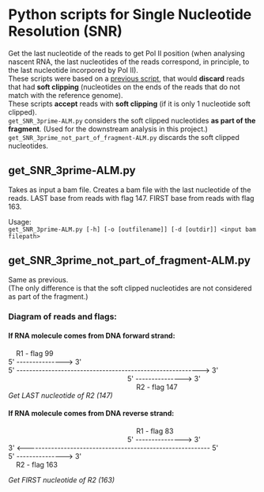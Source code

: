 # **Python scripts for Single Nucleotide Resolution (SNR)**
Get the last nucleotide of the reads to get Pol II position (when analysing nascent RNA, the last nucleotides of the reads correspond, in principle, to the last nucleotide incorpored by Pol II).  
These scripts were based on a [previous script](https://github.com/rluis/mNET_snr), that would **discard** reads that had **soft clipping** (nucleotides on the ends of the reads that do not match with the reference genome).  
These scripts **accept** reads with **soft clipping** (if it is only 1 nucleotide soft clipped).  
`get_SNR_3prime-ALM.py` considers the soft clipped nucleotides **as part of the fragment**. (Used for the downstream analysis in this project.)  
`get_SNR_3prime_not_part_of_fragment-ALM.py` discards the soft clipped nucleotides.  

## **get_SNR_3prime-ALM.py**
Takes as input a bam file.
Creates a bam file with the last nucleotide of the reads.
LAST base from reads with flag 147.
FIRST base from reads with flag 163.

Usage:  
`get_SNR_3prime-ALM.py [-h] [-o [outfilename]] [-d [outdir]] <input bam filepath>`

## **get_SNR_3prime_not_part_of_fragment-ALM.py**
Same as previous.  
(The only difference is that the soft clipped nucleotides are not considered as part of the fragment.)


### **Diagram of reads and flags:**

#### **If RNA molecule comes from DNA forward strand:**

&nbsp;&nbsp;&nbsp;&nbsp;R1 - flag 99  
5' ---------------> 3'  
5' ----------------------------------------------------------> 3'  
&emsp; &emsp; &emsp; &emsp; &emsp; &emsp; &emsp; &emsp; &emsp; &emsp; &emsp; &emsp; &emsp; &nbsp; 5' ---------------> 3'  
&emsp; &emsp; &emsp; &emsp; &emsp; &emsp; &emsp; &emsp; &emsp; &emsp; &emsp; &emsp; &emsp; &emsp; &nbsp; R2 - flag 147  
*Get LAST nucleotide of R2 (147)*

#### **If RNA molecule comes from DNA reverse strand:**

&emsp; &emsp; &emsp; &emsp; &emsp; &emsp; &emsp; &emsp; &emsp; &emsp; &emsp; &emsp; &emsp; &emsp; &nbsp; R1 - flag 83  
&emsp; &emsp; &emsp; &emsp; &emsp; &emsp; &emsp; &emsp; &emsp; &emsp; &emsp; &emsp; &emsp; &nbsp; 5' ---------------> 3'  
3' <---------------------------------------------------------- 5'  
5' ---------------> 3'  
&nbsp;&nbsp;&nbsp;&nbsp;R2 - flag 163

*Get FIRST nucleotide of R2 (163)*